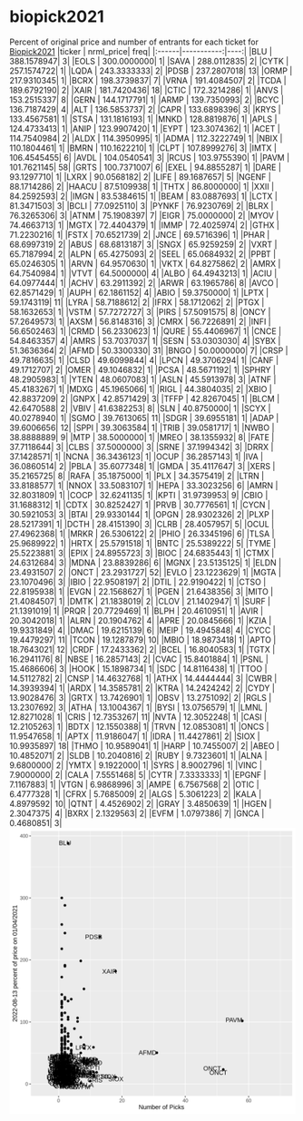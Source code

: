 # biopick2021
Percent of original price and number of entrants for each ticket for [Biopick2021](https://twitter.com/hashtag/Biopick2021)
|ticker |  nrml_price| freq|
|:------|-----------:|----:|
|BLU    | 388.1578947|    3|
|EOLS   | 300.0000000|    1|
|SAVA   | 288.0112835|    2|
|CYTK   | 257.1574722|    1|
|LQDA   | 243.3333333|    2|
|PDSB   | 237.2807018|   13|
|ORMP   | 217.9310345|    1|
|BCRX   | 198.3739837|    7|
|VRNA   | 191.4084507|    2|
|TCDA   | 189.6792190|    2|
|XAIR   | 181.7420436|   18|
|CTIC   | 172.3214286|    1|
|ANVS   | 153.2515337|    8|
|GERN   | 144.1717791|    1|
|ARMP   | 139.7350993|    2|
|BCYC   | 136.7187429|    4|
|ALT    | 136.5853737|    2|
|CAPR   | 133.6898396|    3|
|KRYS   | 133.4567581|    1|
|STSA   | 131.1816193|    1|
|MNKD   | 128.8819876|    1|
|APLS   | 124.4733413|    1|
|ANIP   | 123.9907420|    1|
|EYPT   | 123.3074362|    1|
|ACET   | 114.7540984|    2|
|ALDX   | 114.3950995|    1|
|ADMA   | 112.3222749|    1|
|NBIX   | 110.1804461|    1|
|BMRN   | 110.1622210|    1|
|CLPT   | 107.8999276|    3|
|IMTX   | 106.4545455|    6|
|AVDL   | 104.0540541|    3|
|RCUS   | 103.9755390|    1|
|PAVM   | 101.7621145|   58|
|GRTS   | 100.7371007|    6|
|EXEL   |  94.8855287|    1|
|DARE   |  93.1297710|    1|
|LXRX   |  90.0568182|    2|
|LIFE   |  89.1687657|    5|
|NGENF  |  88.1714286|    2|
|HAACU  |  87.5109938|    1|
|THTX   |  86.8000000|    1|
|XXII   |  84.2592593|    2|
|IMGN   |  83.5384615|    1|
|BEAM   |  83.0887693|    1|
|LCTX   |  81.3471503|    3|
|BCLI   |  77.0925110|    3|
|PYNKF  |  76.9230769|    2|
|BLRX   |  76.3265306|    3|
|ATNM   |  75.1908397|    7|
|EIGR   |  75.0000000|    2|
|MYOV   |  74.4663713|    1|
|MGTX   |  72.4404379|    1|
|IMMP   |  72.4025974|    2|
|GTHX   |  71.2230216|    1|
|FSTX   |  70.6521739|    2|
|JNCE   |  69.5716396|    1|
|PHAR   |  68.6997319|    2|
|ABUS   |  68.6813187|    3|
|SNGX   |  65.9259259|    2|
|VXRT   |  65.7187994|    2|
|ALPN   |  65.4275093|    2|
|SEEL   |  65.0684932|    2|
|PPBT   |  65.0246305|    1|
|ARVN   |  64.9570630|    1|
|VKTX   |  64.8275862|    2|
|AMRX   |  64.7540984|    1|
|VTVT   |  64.5000000|    4|
|ALBO   |  64.4943213|    1|
|ACIU   |  64.0977444|    1|
|ACHV   |  63.2911392|    2|
|ARWR   |  63.1965786|    8|
|AVCO   |  62.8571429|    1|
|AUPH   |  62.1861152|    4|
|ABIO   |  59.3750000|    1|
|LPTX   |  59.1743119|   11|
|LYRA   |  58.7188612|    2|
|IFRX   |  58.1712062|    2|
|PTGX   |  58.1632653|    1|
|VSTM   |  57.7272727|    3|
|PIRS   |  57.5091575|    8|
|ONCY   |  57.2649573|    1|
|AXSM   |  56.8148316|    3|
|CMRX   |  56.7226891|    2|
|INFI   |  56.6502463|    1|
|CRMD   |  56.2330623|    1|
|QURE   |  55.4406967|    1|
|CNCE   |  54.8463357|    4|
|AMRS   |  53.7037037|    1|
|SESN   |  53.0303030|    4|
|SYBX   |  51.3636364|    2|
|AFMD   |  50.3300330|   31|
|BNGO   |  50.0000000|    7|
|CRSP   |  49.7816635|    1|
|CLSD   |  49.6099844|    4|
|LPCN   |  49.3706294|    1|
|CANF   |  49.1712707|    2|
|OMER   |  49.1046832|    1|
|PCSA   |  48.5671192|    1|
|SPHRY  |  48.2905983|    1|
|YTEN   |  48.0607083|    1|
|ASLN   |  45.5913978|    3|
|ATNF   |  45.4183267|    1|
|MDXG   |  45.1965066|    1|
|RIGL   |  44.3804035|    2|
|XBIO   |  42.8837209|    2|
|GNPX   |  42.8571429|    3|
|TFFP   |  42.8267045|    1|
|BLCM   |  42.6470588|    2|
|VBIV   |  41.6382253|    8|
|SLN    |  40.8750000|    1|
|SCYX   |  40.0278940|    1|
|SGMO   |  39.7613065|   11|
|SDGR   |  39.6955181|    1|
|ADAP   |  39.6006656|   12|
|SPPI   |  39.3063584|    1|
|TRIB   |  39.0581717|    1|
|NWBO   |  38.8888889|    9|
|MTP    |  38.5000000|    1|
|MREO   |  38.1355932|    8|
|FATE   |  37.7118644|    3|
|CLBS   |  37.5000000|    3|
|SRNE   |  37.1994342|    3|
|DRRX   |  37.1428571|    1|
|NCNA   |  36.3436123|    1|
|OCUP   |  36.2857143|    1|
|IVA    |  36.0860514|    2|
|PBLA   |  35.6077348|    1|
|GMDA   |  35.4117647|    3|
|XERS   |  35.2165725|    8|
|RAFA   |  35.1875000|    1|
|PLX    |  34.3575419|    2|
|LTRN   |  33.8188577|    1|
|NNOX   |  33.5083107|    1|
|HEPA   |  33.3023256|    6|
|AMRN   |  32.8031809|    1|
|COCP   |  32.6241135|    1|
|KPTI   |  31.9739953|    9|
|CBIO   |  31.1688312|    1|
|CDTX   |  30.8252427|    1|
|PRVB   |  30.7776561|    1|
|CYCN   |  30.5921053|    3|
|BTAI   |  29.9330144|    1|
|OPGN   |  28.9302326|    2|
|PLXP   |  28.5217391|    1|
|DCTH   |  28.4151390|    3|
|CLRB   |  28.4057957|    5|
|OCUL   |  27.4962368|    1|
|MRKR   |  26.5306122|    2|
|PHIO   |  26.3345196|    6|
|TLSA   |  25.9689922|    1|
|HRTX   |  25.5791518|    1|
|BNTC   |  25.5389222|    5|
|TYME   |  25.5223881|    3|
|EPIX   |  24.8955723|    3|
|BIOC   |  24.6835443|    1|
|CTMX   |  24.6312684|    3|
|MDNA   |  23.8839286|    6|
|MGNX   |  23.5135125|    1|
|ELDN   |  23.4931507|    2|
|ONCT   |  23.2931727|   52|
|EVLO   |  23.1223629|    1|
|MGTA   |  23.1070496|    3|
|IBIO   |  22.9508197|    2|
|DTIL   |  22.9190422|    1|
|CTSO   |  22.8195938|    1|
|EVGN   |  22.1568627|    1|
|PGEN   |  21.6438356|    3|
|MITO   |  21.4084507|    1|
|DMTK   |  21.1838019|    2|
|CLOV   |  21.1402947|    1|
|SURF   |  21.1391019|    1|
|PRQR   |  20.7729469|    1|
|BLPH   |  20.4610951|    1|
|AVIR   |  20.3042018|    1|
|ALRN   |  20.1904762|    4|
|APRE   |  20.0845666|    1|
|KZIA   |  19.9331849|    4|
|DMAC   |  19.6215139|    6|
|MEIP   |  19.4945848|    4|
|CYCC   |  19.4479297|   11|
|TCON   |  19.1287879|   10|
|MBIO   |  18.9873418|    1|
|APTO   |  18.7643021|   12|
|CRDF   |  17.2433362|    2|
|BCEL   |  16.8040583|    1|
|TGTX   |  16.2941176|    8|
|NBSE   |  16.2857143|    2|
|CVAC   |  15.8401884|    1|
|PSNL   |  15.4686606|    3|
|HOOK   |  15.1898734|    1|
|SDC    |  14.8116438|    1|
|TTOO   |  14.5112782|    2|
|CNSP   |  14.4632768|    1|
|ATHX   |  14.4444444|    3|
|CWBR   |  14.3939394|    1|
|ARDX   |  14.3585781|    2|
|KTRA   |  14.2424242|    2|
|CYDY   |  13.9028476|    3|
|GRTX   |  13.7426901|    1|
|OBSV   |  13.2751092|    2|
|RGLS   |  13.2307692|    3|
|ATHA   |  13.1004367|    1|
|BYSI   |  13.0756579|    1|
|LMNL   |  12.8271028|    1|
|CRIS   |  12.7353267|   11|
|NVTA   |  12.3052248|    1|
|CASI   |  12.2105263|    1|
|BDTX   |  12.1550388|    1|
|TRVN   |  12.0853081|    1|
|ONCS   |  11.9547658|    1|
|APTX   |  11.9186047|    1|
|IDRA   |  11.4427861|    2|
|SIOX   |  10.9935897|   18|
|THMO   |  10.9589041|    1|
|HARP   |  10.7455007|    2|
|ABEO   |  10.4852071|    2|
|SLDB   |  10.2040816|    2|
|RUBY   |   9.7323601|    1|
|ALNA   |   9.6800000|    2|
|YMTX   |   9.1922000|    1|
|SYRS   |   8.9002796|    1|
|VINC   |   7.9000000|    2|
|CALA   |   7.5551468|    5|
|CYTR   |   7.3333333|    1|
|EPGNF  |   7.1167883|    1|
|VTGN   |   6.9868996|    3|
|AMPE   |   6.7567568|    2|
|OTIC   |   6.4777328|    1|
|CFRX   |   5.7685009|    2|
|ALGS   |   5.3061223|    2|
|KALA   |   4.8979592|   10|
|QTNT   |   4.4526902|    2|
|GRAY   |   3.4850639|    1|
|HGEN   |   2.3047375|    4|
|BXRX   |   2.1329563|    2|
|EVFM   |   1.0797386|    7|
|GNCA   |   0.4680851|    3|
![retvspicks](biopicks.png?raw=true)
